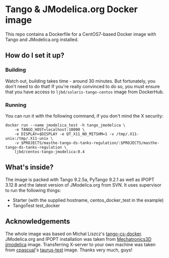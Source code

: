 # Tango & JModelica.org Docker image

This repo contains a Dockerfile for a CentOS7-based Docker image with Tango and JModelica.org installed.

## How do I set it up?

### Building

Watch out, building takes time - around 30 minutes. But fortunately, you don't need to do that!
If you're really convinced to do so, you must ensure that you have access to `ljbd/solaris-tango-centos` image from DockerHub.

### Running

You can run it with the following command, if you don't mind the X security:
```console
docker run --name jmodelica_test -h tango_jmodelica \
    -e TANGO_HOST=localhost:10000 \
    -e DISPLAY=$DISPLAY -e QT_X11_NO_MITSHM=1 -v /tmp/.X11-unix:/tmp/.X11-unix \
    -v $PROJECTS/masthe-tango-ds-tanks-regulation/:$PROJECTS/masthe-tango-ds-tanks-regulation \
    ljbd/centos-tango-jmodelica:0.4
```

## What's inside?
The image is packed with Tango 9.2.5a, PyTango 9.2.1 as well as IPOPT 3.12.8 and the latest version of JModelica.org from SVN.
It uses supervisor to run the following things:

* Starter (with the supplied hostname, centos\_docker\_test in the example)
* TangoTest test\_docker

## Acknowledgements

The whole image was based on Michal Liszcz's [tango-cs-docker](https://github.com/tango-controls/tango-cs-docker).
JModelica.org and IPOPT installation was taken from [Mechatronics3D](https://github.com/Mechatronics3D/) [jjmodelica](https://github.com/Mechatronics3D/jjmodelica) image.
Transferring X-server to your own machine was taken from [cpascual](https://github.com/cpascual)'s [taurus-test](https://github.com/cpascual/taurus-test) image.
Thanks very much, guys!
